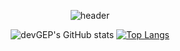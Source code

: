 <!-- # devGEP -->
<div align="center"> 
  
  ![header](https://capsule-render.vercel.app/api?type=Waving&text=GyeongEun-Park&color=8BC6D3&height=180)
  
  ![devGEP's GitHub stats](https://github-readme-stats.vercel.app/api?username=devGEP&show_icons=true&theme=gotham)
  [![Top Langs](https://github-readme-stats.vercel.app/api/top-langs/?username=anuraghazra&layout=compact&theme=gotham)](https://github.com/anuraghazra/github-readme-stats)
</div>
